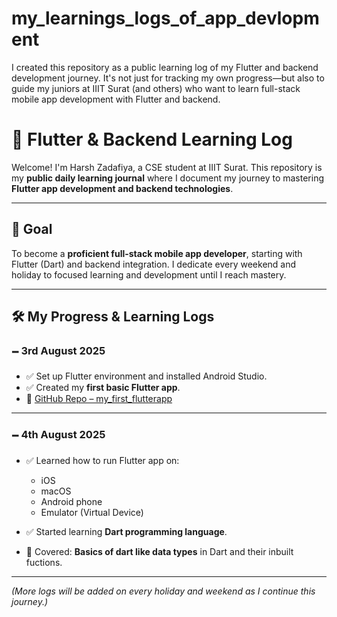 # my_learnings_logs_of_app_devlopment
I created this repository as a public learning log of my Flutter and backend development journey. It's not just for tracking my own progress—but also to guide my juniors at IIIT Surat (and others) who want to learn full-stack mobile app development with Flutter and backend.
# 📱 Flutter & Backend Learning Log

Welcome! I'm Harsh Zadafiya, a CSE student at IIIT Surat. This repository is my **public daily learning journal** where I document my journey to mastering **Flutter app development and backend technologies**.

---

## 🎯 Goal

To become a **proficient full-stack mobile app developer**, starting with Flutter (Dart) and backend integration. I dedicate every weekend and holiday to focused learning and development until I reach mastery.

---

## 🛠️ My Progress & Learning Logs

### 🗕️ 3rd August 2025

* ✅ Set up Flutter environment and installed Android Studio.
* ✅ Created my **first basic Flutter app**.
* 🔗 [GitHub Repo – my\_first\_flutterapp](https://github.com/zadafiyaharsh2-ctrl/my_firs_flutterapp)

---

### 🗕️ 4th August 2025

* ✅ Learned how to run Flutter app on:

  * iOS
  * macOS
  * Android phone
  * Emulator (Virtual Device)
* ✅ Started learning **Dart programming language**.
* 📘 Covered: **Basics of dart like data types** in Dart and their inbuilt fuctions.

---

*(More logs will be added on every holiday and weekend as I continue this journey.)*
